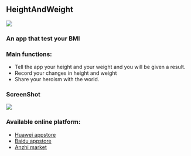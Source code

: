 ## HeightAndWeight
![](https://img.shields.io/hexpm/l/plug.svg)

### An app that test your BMI

### Main functions:
* Tell the app your height and your weight and you will be given a result.
* Record your changes in height and weight
* Share your heroism with the world.

### ScreenShot
![](https://github.com/Kafcal/HeightAndWeight/raw/master/screenShot/cavor_woman.png)

### Available online platform:
* [Huawei appstore](http://appstore.huawei.com/app/C100146073)
* [Baidu appstore](http://shouji.baidu.com/software/23028355.html)
* [Anzhi market](http://www.anzhi.com/pkg/6ac0_com.example.HomeworkOne.html)